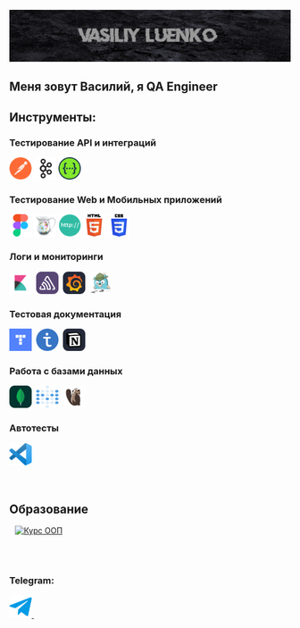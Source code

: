 [![Header](https://github.com/LuenkoVasiliy/LuenkoVasiliy/blob/main/assets/Header.png)](https://luenkovasiliy.github.io/)

## Меня зовут Василий, я QA Engineer

## Инструменты: 
### Тестирование API и интеграций
<div>
  <img src="https://github.com/LuenkoVasiliy/LuenkoVasiliy/blob/main/assets/Postman.png" title="Postman" alt="Postman" width="40" height="40"/>
  <img src="https://github.com/LuenkoVasiliy/LuenkoVasiliy/blob/main/assets/192107004-2d2fff80-d207-4916-8a3e-130fee5ee495.png" title="Kafka" alt="Kafka" width="40" height="40"/>
  <img src="https://github.com/LuenkoVasiliy/LuenkoVasiliy/blob/main/assets/Swagger.png" title="Swagger" alt="Swagger" width="40" height="40"/>
 
</div>

### Тестирование Web и Мобильных приложений
<div>
  <img src="https://github.com/LuenkoVasiliy/LuenkoVasiliy/blob/main/assets/Figma.png" title="Figma" alt="Figma" width="40" height="40"/>
  <img src="https://github.com/LuenkoVasiliy/LuenkoVasiliy/blob/main/assets/charles.jpg" title="charles-proxy" alt="charles-proxy" width="40" height="40"/>
  <img src="https://github.com/LuenkoVasiliy/LuenkoVasiliy/blob/main/assets/HTTP.png" title="HTTP" alt="HTTP" width="40" height="40"/>
  <img src="https://github.com/LuenkoVasiliy/LuenkoVasiliy/blob/main/assets/HTML.png" title="HTML" alt="HTML" width="40" height="40"/>
  <img src="https://github.com/LuenkoVasiliy/LuenkoVasiliy/blob/main/assets/CSS.png" title="CSS" alt="CSS" width="40" height="40"/>
</div>

### Логи и мониторинги
<div>
  <img src="https://github.com/LuenkoVasiliy/LuenkoVasiliy/blob/main/assets/kibana-logo.png" title="Kibana" alt="Kibana" width="40" height="40"/>&nbsp
  <img src="https://github.com/LuenkoVasiliy/LuenkoVasiliy/blob/main/assets/Sentry.svg" title="Sentry" alt="Sentry" width="40" height="40"/>&nbsp
  <img src="https://github.com/LuenkoVasiliy/LuenkoVasiliy/blob/main/assets/Grafana-Dark.svg" title="Grafana" alt="Grafana" width="40" height="40"/>&nbsp
  <img src="https://github.com/LuenkoVasiliy/LuenkoVasiliy/blob/main/assets/Jaeger.jpeg" title="Jaeger" alt="Jaeger" width="40" height="40"/>&nbsp
</div>

### Тестовая документация 
  <div>
    <img src="https://github.com/LuenkoVasiliy/LuenkoVasiliy/blob/main/assets/YTacker.webp" title="Yandex Tracker" alt="Yandex Tracker" width="40" height="40"/>&nbsp
    <img src="https://github.com/LuenkoVasiliy/LuenkoVasiliy/blob/main/assets/Test%20IT.png" title="Test It" alt="Test It" width="40" height="40"/>&nbsp
    <img src="https://github.com/LuenkoVasiliy/LuenkoVasiliy/blob/main/assets/Notion-Dark.svg" title="Notion" alt="Notion" width="40" height="40"/>&nbsp
  </div>

### Работа с базами данных
<div>
  <img src="https://github.com/LuenkoVasiliy/LuenkoVasiliy/blob/main/assets/MongoDB.svg" title="Mongo DB" alt="Mongo DB" width="40" height="40"/>&nbsp
  <img src="https://github.com/LuenkoVasiliy/LuenkoVasiliy/blob/main/assets/Metabase.svg" title="Metabase" alt="Metabase" width="40" height="40"/>&nbsp
  <img src="https://github.com/LuenkoVasiliy/LuenkoVasiliy/blob/main/assets/DBeaver.png" title="DBeaver" alt="DBeaver" width="40" height="40"/>&nbsp
</div>

### Автотесты
<div>
  <img src="https://github.com/LuenkoVasiliy/LuenkoVasiliy/blob/main/assets/VSCode.png" title="Visual Studio Code" alt="Visual Studio Code" width="40" height="40"/>&nbsp
</div>

<br>
<br>

## Образование

[<img src="/stepik-certificate-114354-89c95ac_page-0001.jpg" width="280px" hspace="10px" alt="Курс ООП">](https://github.com/LuenkoVasiliy/LuenkoVasiliy/edit/main/README.md#:~:text=vasilij_luenko_certificate_139_hours_ru)


<br>
<br>

### Telegram:
<a href="https://t.me/Luenko_V/">
  <img src="https://github.com/LuenkoVasiliy/LuenkoVasiliy/blob/main/assets/1708718087_.png" alt="Telegram" width="40" height="40"/>&nbsp
</a>
